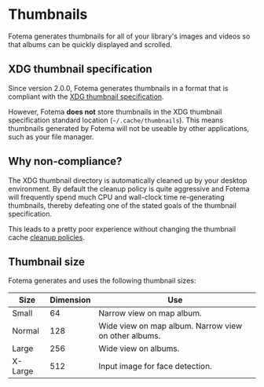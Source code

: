 <!--
SPDX-FileCopyrightText: © 2024 David Bliss

SPDX-License-Identifier: GFDL-1.3-or-later
-->

# Thumbnails

Fotema generates thumbnails for all of your library's images and videos
so that albums can be quickly displayed and scrolled.

## XDG thumbnail specification

Since version 2.0.0, Fotema generates thumbnails in a format that is compliant with the
[XDG thumbnail specification](https://specifications.freedesktop.org/thumbnail-spec/latest/index.html#history).

However, Fotema __does not__ store thumbnails in the XDG thumbnail specification standard
location (`~/.cache/thumbnails`). This means thumbnails generated by Fotema
will not be useable by other applications, such as your file manager.

## Why non-compliance?

The XDG thumbnail directory is automatically cleaned up by your desktop environment.
By default the cleanup policy is quite aggressive and Fotema will frequently spend
much CPU and wall-clock time re-generating thumbnails, thereby defeating one of the
stated goals of the thumbnail specification.

This leads to a pretty poor experience without changing the thumbnail
cache [cleanup policies](https://davejansen.com/increase-thumbnail-cache-in-ubuntu/).

## Thumbnail size

Fotema generates and uses the following thumbnail sizes:

| Size    | Dimension | Use |
|---------|-----------|--------------------|
| Small   | 64  | Narrow view on map album. |
| Normal  | 128 | Wide view on map album. Narrow view on other albums. |
| Large   | 256 | Wide view on albums. |
| X-Large | 512 | Input image for face detection. |

